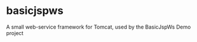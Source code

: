 basicjspws
==========

A small web-service framework for Tomcat, used by the BasicJspWs Demo project